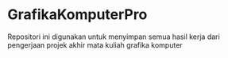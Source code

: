 # GrafikaKomputerPro
Repositori ini digunakan untuk menyimpan semua hasil kerja dari pengerjaan projek akhir mata kuliah grafika komputer

